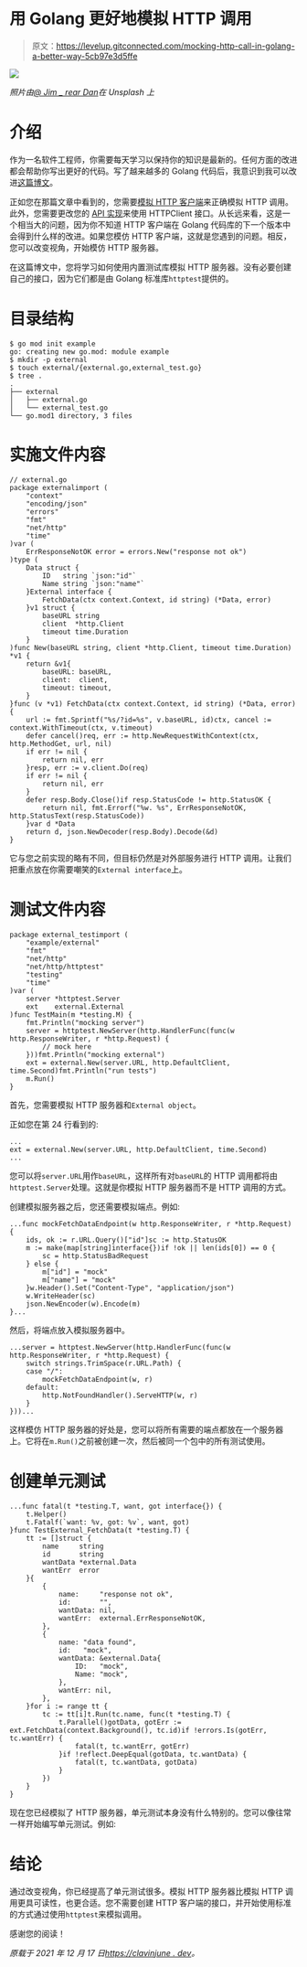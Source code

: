 # 用 Golang 更好地模拟 HTTP 调用

> 原文：<https://levelup.gitconnected.com/mocking-http-call-in-golang-a-better-way-5cb97e3d5ffe>

![](img/387593e0b9251f027b99e3971ff9d123.png)

*照片由*[*@ Jim _ rear Dan*](https://unsplash.com/@jim_reardan)*在 Unsplash 上*

# 介绍

作为一名软件工程师，你需要每天学习以保持你的知识是最新的。任何方面的改进都会帮助你写出更好的代码。写了越来越多的 Golang 代码后，我意识到我可以改进[这篇博文](https://clavinjune.dev/en/blogs/mocking-http-call-in-golang/)。

正如您在那篇文章中看到的，您需要[模拟 HTTP 客户端](https://clavinjune.dev/en/blogs/mocking-http-call-in-golang/#http-client-mock)来正确模拟 HTTP 调用。此外，您需要更改您的 [API 实现](https://clavinjune.dev/en/blogs/mocking-http-call-in-golang/#api-implementation-struct)来使用 HTTPClient 接口。从长远来看，这是一个相当大的问题，因为你不知道 HTTP 客户端在 Golang 代码库的下一个版本中会得到什么样的改进。如果您模仿 HTTP 客户端，这就是您遇到的问题。相反，您可以改变视角，开始模仿 HTTP 服务器。

在这篇博文中，您将学习如何使用内置测试库模拟 HTTP 服务器。没有必要创建自己的接口，因为它们都是由 Golang 标准库`httptest`提供的。

# 目录结构

```
$ go mod init example
go: creating new go.mod: module example
$ mkdir -p external
$ touch external/{external.go,external_test.go}
$ tree .
.
├── external
│   ├── external.go
│   └── external_test.go
└── go.mod1 directory, 3 files
```

# 实施文件内容

```
// external.go
package externalimport (
    "context"
    "encoding/json"
    "errors"
    "fmt"
    "net/http"
    "time"
)var (
    ErrResponseNotOK error = errors.New("response not ok")
)type (
    Data struct {
        ID   string `json:"id"`
        Name string `json:"name"`
    }External interface {
        FetchData(ctx context.Context, id string) (*Data, error)
    }v1 struct {
        baseURL string
        client  *http.Client
        timeout time.Duration
    }
)func New(baseURL string, client *http.Client, timeout time.Duration) *v1 {
    return &v1{
        baseURL: baseURL,
        client:  client,
        timeout: timeout,
    }
}func (v *v1) FetchData(ctx context.Context, id string) (*Data, error) {
    url := fmt.Sprintf("%s/?id=%s", v.baseURL, id)ctx, cancel := context.WithTimeout(ctx, v.timeout)
    defer cancel()req, err := http.NewRequestWithContext(ctx, http.MethodGet, url, nil)
    if err != nil {
        return nil, err
    }resp, err := v.client.Do(req)
    if err != nil {
        return nil, err
    }
    defer resp.Body.Close()if resp.StatusCode != http.StatusOK {
        return nil, fmt.Errorf("%w. %s", ErrResponseNotOK, http.StatusText(resp.StatusCode))
    }var d *Data
    return d, json.NewDecoder(resp.Body).Decode(&d)
}
```

它与您之前实现的略有不同，但目标仍然是对外部服务进行 HTTP 调用。让我们把重点放在你需要嘲笑的`External interface`上。

# 测试文件内容

```
package external_testimport (
    "example/external"
    "fmt"
    "net/http"
    "net/http/httptest"
    "testing"
    "time"
)var (
    server *httptest.Server
    ext    external.External
)func TestMain(m *testing.M) {
    fmt.Println("mocking server")
    server = httptest.NewServer(http.HandlerFunc(func(w http.ResponseWriter, r *http.Request) {
        // mock here
    }))fmt.Println("mocking external")
    ext = external.New(server.URL, http.DefaultClient, time.Second)fmt.Println("run tests")
    m.Run()
}
```

首先，您需要模拟 HTTP 服务器和`External object`。

正如您在第 24 行看到的:

```
...
ext = external.New(server.URL, http.DefaultClient, time.Second)
...
```

您可以将`server.URL`用作`baseURL`，这样所有对`baseURL`的 HTTP 调用都将由`httptest.Server`处理。这就是你模拟 HTTP 服务器而不是 HTTP 调用的方式。

创建模拟服务器之后，您还需要模拟端点。例如:

```
...func mockFetchDataEndpoint(w http.ResponseWriter, r *http.Request) {
    ids, ok := r.URL.Query()["id"]sc := http.StatusOK
    m := make(map[string]interface{})if !ok || len(ids[0]) == 0 {
        sc = http.StatusBadRequest
    } else {
        m["id"] = "mock"
        m["name"] = "mock"
    }w.Header().Set("Content-Type", "application/json")
    w.WriteHeader(sc)
    json.NewEncoder(w).Encode(m)
}...
```

然后，将端点放入模拟服务器中。

```
...server = httptest.NewServer(http.HandlerFunc(func(w http.ResponseWriter, r *http.Request) {
    switch strings.TrimSpace(r.URL.Path) {
    case "/":
        mockFetchDataEndpoint(w, r)
    default:
        http.NotFoundHandler().ServeHTTP(w, r)
    }
}))...
```

这样模仿 HTTP 服务器的好处是，您可以将所有需要的端点都放在一个服务器上。它将在`m.Run()`之前被创建一次，然后被同一个包中的所有测试使用。

# 创建单元测试

```
...func fatal(t *testing.T, want, got interface{}) {
    t.Helper()
    t.Fatalf(`want: %v, got: %v`, want, got)
}func TestExternal_FetchData(t *testing.T) {
    tt := []struct {
        name     string
        id       string
        wantData *external.Data
        wantErr  error
    }{
        {
            name:     "response not ok",
            id:       "",
            wantData: nil,
            wantErr:  external.ErrResponseNotOK,
        },
        {
            name: "data found",
            id:   "mock",
            wantData: &external.Data{
                ID:   "mock",
                Name: "mock",
            },
            wantErr: nil,
        },
    }for i := range tt {
        tc := tt[i]t.Run(tc.name, func(t *testing.T) {
            t.Parallel()gotData, gotErr := ext.FetchData(context.Background(), tc.id)if !errors.Is(gotErr, tc.wantErr) {
                fatal(t, tc.wantErr, gotErr)
            }if !reflect.DeepEqual(gotData, tc.wantData) {
                fatal(t, tc.wantData, gotData)
            }
        })
    }
}
```

现在您已经模拟了 HTTP 服务器，单元测试本身没有什么特别的。您可以像往常一样开始编写单元测试。例如:

# 结论

通过改变视角，你已经提高了单元测试很多。模拟 HTTP 服务器比模拟 HTTP 调用更具可读性，也更合适。您不需要创建 HTTP 客户端的接口，并开始使用标准的方式通过使用`httptest`来模拟调用。

感谢您的阅读！

*原载于 2021 年 12 月 17 日*[*https://clavinjune . dev*](https://clavinjune.dev/en/blogs/mocking-http-call-in-golang-a-better-way/)*。*